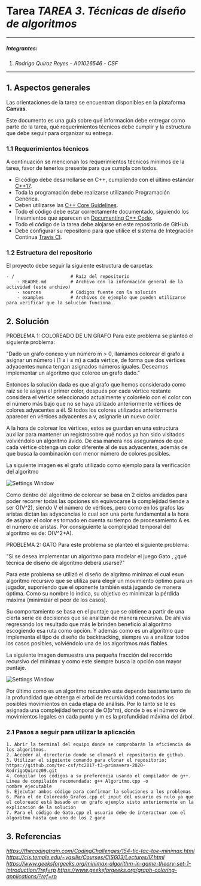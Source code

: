 # Tarea *TAREA 3*. *Técnicas de diseño de algoritmos*

---

##### Integrantes:
1. *Rodrigo Quiroz Reyes* - *A01026546* - *CSF*

---
## 1. Aspectos generales

Las orientaciones de la tarea se encuentran disponibles en la plataforma **Canvas**.

Este documento es una guía sobre qué información debe entregar como parte de la tarea, qué requerimientos técnicos debe cumplir y la estructura que debe seguir para organizar su entrega.


### 1.1 Requerimientos técnicos

A continuación se mencionan los requerimientos técnicos mínimos de la tarea, favor de tenerlos presente para que cumpla con todos.

* El código debe desarrollarse en C++, cumpliendo con el último estándar [C++17](https://isocpp.org/std/the-standard).
* Toda la programación debe realizarse utilizando Programación Genérica.
* Deben utilizarse las [C++ Core Guidelines](https://github.com/isocpp/CppCoreGuidelines/blob/master/CppCoreGuidelines.md).
* Todo el código debe estar correctamente documentado, siguiendo los lineamientos que aparecen en [Documenting C++ Code](https://developer.lsst.io/cpp/api-docs.html).
* Todo el código de la tarea debe alojarse en este repositorio de GitHub.
* Debe configurar su repositorio para que utilice el sistema de Integración Continua [Travis CI](https://travis-ci.org/).

### 1.2 Estructura del repositorio

El proyecto debe seguir la siguiente estructura de carpetas:
```
- / 			        # Raíz del repositorio
    - README.md			# Archivo con la información general de la actividad (este archivo)
    - sources  			# Códigos fuente con la solución
    - examples			# Archivos de ejemplo que pueden utilizarse para verificar que la solución funciona.
```

## 2. Solución

PROBLEMA 1: COLOREADO DE UN GRAFO
Para este problema se planteó el siguiente problema:

"Dado un grafo conexo y un número m > 0, llamamos colorear el grafo a asignar un número i (1 ≤ i ≤ m) a cada vértice, de forma que dos vértices adyacentes nunca tengan asignados números iguales. Deseamos implementar un algoritmo que coloree un grafo dado."

Entonces la solución dada es que al grafo que hemos considerado como raiz se le asigna el primer color, después por cada vértice restante considera el vértice seleccionado actualmente y coloréelo con el color con el número más bajo que no se haya utilizado anteriormente
vértices de colores adyacentes a él. Si todos los colores utilizados anteriormente aparecer en vértices adyacentes a v, asignarle un nuevo color.

A la hora de colorear los vértices, estos se guardan en una estructura auxiliar para mantener un registrosobre qué nodos ya han sido visitados volviéndolo un algoritmo ávido. De esa manera nos aseguramos de que cada vértice obtenga un color diferente al de sus adyacentes, además de que busca la combinación con menor número de colores posibles.

La siguiente imagen es el grafo utilizado como ejemplo para la verificación del algoritmo


![Settings Window](https://raw.github.com/tec-csf/tc2017-t3-primavera-2020-RodrigoQuiroz09/master/examples/Grafo_ejemplo.png)

Como dentro del algoritmo de colorear se basa en 2 ciclos anidados para poder recorrer todas las opciones sin equivocarse la complejidad tiende a ser O(V^2), siendo V el número de vértices, pero como en los grafos las aristas dictan las adyacencias lo cual son una parte fundamental a la hora de asignar el color es tomado en cuenta su tiempo de procesamiento A es el número de aristas. Por consiguiente la complejidad temporal del algoritmo es de: O(V^2+A).

PROBLEMA 2: GATO
Para este problema se planteó el siguiente problema:

"Si se desea implementar un algoritmo para modelar el juego Gato ,  ¿qué técnica de diseño de algoritmo deberá usarse?"

Para este problema se utilizó el diseño de algritmo minimax el cual esun algoritmo recursivo que se utiliza para elegir un movimiento óptimo para un jugador, suponiendo que el oponente también está jugando de manera óptima. Como su nombre lo indica, su objetivo es minimizar la pérdida máxima (minimizar el peor de los casos).

Su comportamiento se basa en el puntaje que se obtiene a partir de una cierta serie de decisiones que se analizan de manera recursiva. De ahí vas regresando los resultado que más le brinden beneficio al algoritmo escogiendo esa ruta como opción. Y además como es un algoritmo que implementa el tipo de diseño de backtracking, siempre va a analizar todos los casos posibles, volviéndolo una de los algoritmos más fiables.

La siguiente imagen demuestra una pequeña fracción del recorrido recursivo del minimax y como este siempre busca la opción con mayor puntaje.

![Settings Window](https://raw.github.com/tec-csf/tc2017-t3-primavera-2020-RodrigoQuiroz09/master/examples/tic_tac_toe.jpg)

Por último como es un algoritmo recursivo este depende bastante tanto de la profundidad que obtenga el arbol de recursividad como todos los posibles movimientos en cada etapa de análisis. Por lo tanto se le es asignada una complejidad temporal de O(b^m), donde b es el número de movimientos legales en cada punto y m es la profundidad máxima del árbol.
### 2.1 Pasos a seguir para utilizar la aplicación

    1. Abrir la terminal del equipo donde se comprobarán la eficiencia de los algoritmos.
    2. Acceder al directorio donde se clonará el repositorio de github.
    3. Utilizar el siguiente comando para clonar el repositorio: https://github.com/tec-csf/tc2017-t3-primavera-2020-RodrigoQuiroz09.git
    4. Compilar los códigos a su preferencia usando el compilador de g++. Linea de compilaión recomendada: g++ Algoritmo.cpp -o nombre_ejecutable
    5. Ejecutar ambos código para confirmar la soluciones a los problemas
    6. Para el de Coloreado_Grafos.cpp el input del usuario es nulo ya que el coloreado está basado en un grafo ejemplo visto anteriormente en la explicación de la solución
    7. Para el código de Gato.cpp el usuario debe de interactuar con el algoritmo hasta que uno de los 2 gane

## 3. Referencias

*https://thecodingtrain.com/CodingChallenges/154-tic-tac-toe-minimax.html
https://cis.temple.edu/~vasilis/Courses/CIS603/Lectures/l7.html
https://www.geeksforgeeks.org/minimax-algorithm-in-game-theory-set-1-introduction/?ref=rp
https://www.geeksforgeeks.org/graph-coloring-applications/?ref=rp*
